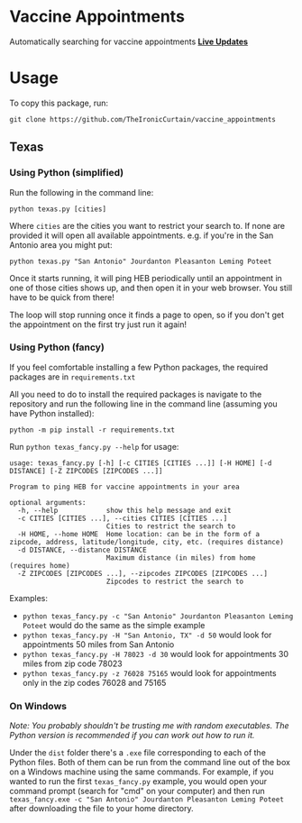 # Vaccine Appointments
Automatically searching for vaccine appointments
**[Live Updates](https://vaccine-appointments.herokuapp.com/heb)**

# Usage

To copy this package, run:

`git clone https://github.com/TheIronicCurtain/vaccine_appointments`

## Texas

### Using Python (simplified)

Run the following in the command line:

` python texas.py [cities] `

Where `cities` are the cities you want to restrict your search to. If none are provided it will open all available appointments. e.g. if you're in the San Antonio area you might put: 

`python texas.py "San Antonio" Jourdanton Pleasanton Leming Poteet`

Once it starts running, it will ping HEB periodically until an appointment in one of those cities shows up, and then open it in your web browser. You still have to be quick from there!

The loop will stop running once it finds a page to open, so if you don't get the appointment on the first try just run it again!

### Using Python (fancy)

If you feel comfortable installing a few Python packages, the required packages are in `requirements.txt`

All you need to do to install the required packages is navigate to the repository and run the following line in the command line (assuming you have Python installed):

`python -m pip install -r requirements.txt`

Run `python texas_fancy.py --help` for usage:

```
usage: texas_fancy.py [-h] [-c CITIES [CITIES ...]] [-H HOME] [-d DISTANCE] [-Z ZIPCODES [ZIPCODES ...]]

Program to ping HEB for vaccine appointments in your area

optional arguments:
  -h, --help            show this help message and exit
  -c CITIES [CITIES ...], --cities CITIES [CITIES ...]
                        Cities to restrict the search to
  -H HOME, --home HOME  Home location: can be in the form of a zipcode, address, latitude/longitude, city, etc. (requires distance)
  -d DISTANCE, --distance DISTANCE
                        Maximum distance (in miles) from home (requires home)
  -Z ZIPCODES [ZIPCODES ...], --zipcodes ZIPCODES [ZIPCODES ...]
                        Zipcodes to restrict the search to

```

Examples:

 - `python texas_fancy.py -c "San Antonio" Jourdanton Pleasanton Leming Poteet` would do the same as the simple example
 - `python texas_fancy.py -H "San Antonio, TX" -d 50` would look for appointments 50 miles from San Antonio
 - `python texas_fancy.py -H 78023 -d 30` would look for appointments 30 miles from zip code 78023
 - `python texas_fancy.py -z 76028 75165` would look for appointments only in the zip codes 76028 and 75165

### On Windows

_Note: You probably shouldn't be trusting me with random executables. The Python version is recommended if you can work out how to run it._

Under the `dist` folder there's a `.exe` file corresponding to each of the Python files. Both of them can be run from the command line out of the box on a Windows machine using the same commands. For example, if you wanted to run the first `texas_fancy.py` example, you would open your command prompt (search for "cmd" on your computer) and then run `texas_fancy.exe -c "San Antonio" Jourdanton Pleasanton Leming Poteet` after downloading the file to your home directory.
